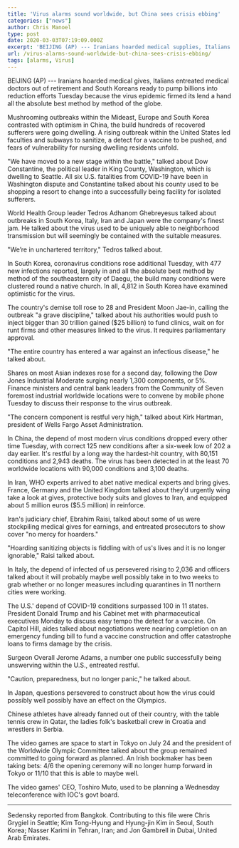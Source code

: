 ```yaml
---
title: 'Virus alarms sound worldwide, but China sees crisis ebbing'
categories: ["news"]
author: Chris Manoel
type: post
date: 2020-03-03T07:19:09.000Z
excerpt: 'BEIJING (AP) --- Iranians hoarded medical supplies, Italians urged doctors out of retirement and South Koreans prepared to pump billions into relief efforts Tuesday as the virus epidemic firmed its hold around the globe.Mushrooming outbreaks in the Mideast, Europe and South Korea contrasted with optimism in China, where thousands of recovered patients were going home.&hellip;'
url: /virus-alarms-sound-worldwide-but-china-sees-crisis-ebbing/
tags: [alarms, Virus]
---
```


BEIJING (AP) --- Iranians hoarded medical gives, Italians entreated medical doctors out of retirement and South Koreans ready to pump billions into reduction efforts Tuesday because the virus epidemic firmed its lend a hand all the absolute best method by method of the globe.

Mushrooming outbreaks within the Mideast, Europe and South Korea contrasted with optimism in China, the build hundreds of recovered sufferers were going dwelling. A rising outbreak within the United States led faculties and subways to sanitize, a detect for a vaccine to be pushed, and fears of vulnerability for nursing dwelling residents unfold.

"We have moved to a new stage within the battle," talked about Dow Constantine, the political leader in King County, Washington, which is dwelling to Seattle. All six U.S. fatalities from COVID-19 have been in Washington dispute and Constantine talked about his county used to be shopping a resort to change into a successfully being facility for isolated sufferers.

World Health Group leader Tedros Adhanom Ghebreyesus talked about outbreaks in South Korea, Italy, Iran and Japan were the company's finest jam. He talked about the virus used to be uniquely able to neighborhood transmission but will seemingly be contained with the suitable measures.

"We’re in unchartered territory," Tedros talked about.

In South Korea, coronavirus conditions rose additional Tuesday, with 477 new infections reported, largely in and all the absolute best method by method of the southeastern city of Daegu, the build many conditions were clustered round a native church. In all, 4,812 in South Korea have examined optimistic for the virus.

The country's demise toll rose to 28 and President Moon Jae-in, calling the outbreak "a grave discipline," talked about his authorities would push to inject bigger than 30 trillion gained ($25 billion) to fund clinics, wait on for runt firms and other measures linked to the virus. It requires parliamentary approval.

"The entire country has entered a war against an infectious disease," he talked about.

Shares on most Asian indexes rose for a second day, following the Dow Jones Industrial Moderate surging nearly 1,300 components, or 5%. Finance ministers and central bank leaders from the Community of Seven foremost industrial worldwide locations were to convene by mobile phone Tuesday to discuss their response to the virus outbreak.

"The concern component is restful very high," talked about Kirk Hartman, president of Wells Fargo Asset Administration.

In China, the depend of most modern virus conditions dropped every other time Tuesday, with correct 125 new conditions after a six-week low of 202 a day earlier. It's restful by a long way the hardest-hit country, with 80,151 conditions and 2,943 deaths. The virus has been detected in at the least 70 worldwide locations with 90,000 conditions and 3,100 deaths.

In Iran, WHO experts arrived to abet native medical experts and bring gives. France, Germany and the United Kingdom talked about they’d urgently wing take a look at gives, protective body suits and gloves to Iran, and equipped about 5 million euros ($5.5 million) in reinforce.

Iran's judiciary chief, Ebrahim Raisi, talked about some of us were stockpiling medical gives for earnings, and entreated prosecutors to show cover "no mercy for hoarders."

"Hoarding sanitizing objects is fiddling with of us's lives and it is no longer ignorable," Raisi talked about.

In Italy, the depend of infected of us persevered rising to 2,036 and officers talked about it will probably maybe well possibly take in to two weeks to grab whether or no longer measures including quarantines in 11 northern cities were working.

The U.S.' depend of COVID-19 conditions surpassed 100 in 11 states. President Donald Trump and his Cabinet met with pharmaceutical executives Monday to discuss easy tempo the detect for a vaccine. On Capitol Hill, aides talked about negotiations were nearing completion on an emergency funding bill to fund a vaccine construction and offer catastrophe loans to firms damage by the crisis.

Surgeon Overall Jerome Adams, a number one public successfully being unswerving within the U.S., entreated restful.

"Caution, preparedness, but no longer panic," he talked about.

In Japan, questions persevered to construct about how the virus could possibly well possibly have an effect on the Olympics.

Chinese athletes have already fanned out of their country, with the table tennis crew in Qatar, the ladies folk's basketball crew in Croatia and wrestlers in Serbia.

The video games are space to start in Tokyo on July 24 and the president of the Worldwide Olympic Committee talked about the group remained committed to going forward as planned. An Irish bookmaker has been taking bets: 4/6 the opening ceremony will no longer hump forward in Tokyo or 11/10 that this is able to maybe well.

The video games' CEO, Toshiro Muto, used to be planning a Wednesday teleconference with IOC's govt board.

* * *

Sedensky reported from Bangkok. Contributing to this file were Chris Grygiel in Seattle; Kim Tong-Hyung and Hyung-jin Kim in Seoul, South Korea; Nasser Karimi in Tehran, Iran; and Jon Gambrell in Dubai, United Arab Emirates.
